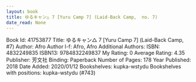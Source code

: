 ```yaml
---
layout: book
title: ゆるキャン△ 7 [Yuru Camp 7] (Laid-Back Camp,  no. 7)
date_read: None
---
```


Book Id: 41753877
Title: ゆるキャン△ 7 [Yuru Camp 7] (Laid-Back Camp, #7)
Author: Afro
Author l-f: Afro, Afro
Additional Authors: 
ISBN: 4832249835
ISBN13: 9784832249837
My Rating: 0
Average Rating: 4.35
Publisher: 芳文社
Binding: Paperback
Number of Pages: 178
Year Published: 2018
Date Added: 2020/01/12
Bookshelves: kupka-wstydu
Bookshelves with positions: kupka-wstydu (#743)

